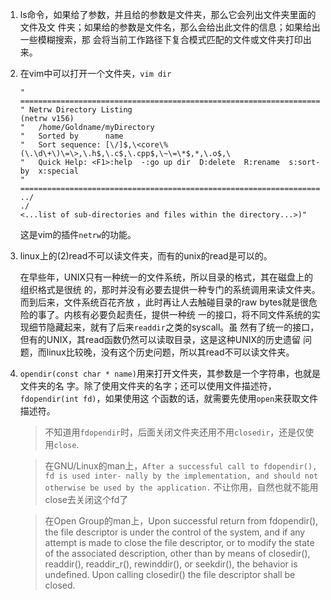 1. ls命令，如果给了参数，并且给的参数是文件夹，那么它会列出文件夹里面的文件及文
   件夹；如果给的参数是文件名，那么会给出此文件的信息；如果给出一些模糊搜索，那
   会将当前工作路径下复合模式匹配的文件或文件夹打印出来。

2. 在vim中可以打开一个文件夹，`vim dir`

   ```shell
   " ============================================================================
   " Netrw Directory Listing                                        (netrw v156)
   "   /home/Goldname/myDirectory
   "   Sorted by      name
   "   Sort sequence: [\/]$,\<core\%(\.\d\+\)\=\>,\.h$,\.c$,\.cpp$,\~\=\*$,*,\.o$,\
   "   Quick Help: <F1>:help  -:go up dir  D:delete  R:rename  s:sort-by  x:special
   " ==============================================================================
   ../
   ./
   <...list of sub-directories and files within the directory...>)"
   ```

   这是vim的插件`netrw`的功能。

3. linux上的(2)read不可以读文件夹，而有的unix的read是可以的。

   在早些年，UNIX只有一种统一的文件系统，所以目录的格式，其在磁盘上的组织格式是很统
   的，那时并没有必要去提供一种专门的系统调用来读文件夹。而到后来，文件系统百花齐放
   ，此时再让人去触碰目录的raw bytes就是很危险的事了。内核有必要负起责任，提供一种统
   一的接口，将不同文件系统的实现细节隐藏起来，就有了后来`readdir`之类的syscall。虽
   然有了统一的接口，但有的UNIX，其read函数仍然可以读取目录，这是这种UNIX的历史遗留
   问题，而linux比较晚，没有这个历史问题，所以其read不可以读文件夹。

4. `opendir(const char * name)`用来打开文件夹，其参数是一个字符串，也就是文件夹的名
   字。除了使用文件夹的名字；还可以使用文件描述符，`fdopendir(int fd)`，如果使用这
   个函数的话，就需要先使用`open`来获取文件描述符。

   > 不知道用`fdopendir`时，后面关闭文件夹还用不用`closedir`，还是仅使用`close`.

   > 在GNU/Linux的man上，`After a successful call to fdopendir(), fd is used inter-
     nally by the implementation, and should not otherwise be used by the application.`
	 不让你用，自然也就不能用close去关闭这个fd了

   > 在Open Group的man上，Upon successful return from fdopendir(), the file descriptor
     is under the control of the system, and if any attempt is made to close the file 
     descriptor, or to modify the state of the associated description, other than by means 
   	 of closedir(), readdir(), readdir_r(), rewinddir(), or seekdir(), the behavior is 
	 undefined. Upon calling closedir() the file descriptor shall be closed.
